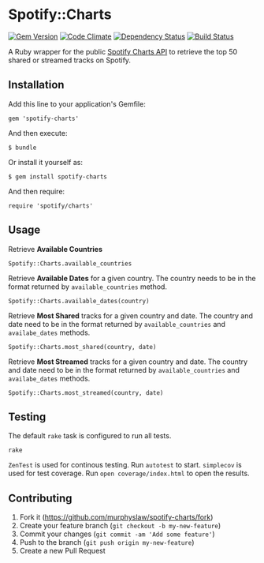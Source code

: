 # Spotify::Charts

[![Gem Version](https://badge.fury.io/rb/spotify-charts.png)](http://badge.fury.io/rb/spotify-charts)
[![Code Climate](https://codeclimate.com/github/murphyslaw/spotify-charts.png)](https://codeclimate.com/github/murphyslaw/spotify-charts)
[![Dependency Status](https://gemnasium.com/murphyslaw/spotify-charts.png)](https://gemnasium.com/murphyslaw/spotify-charts)
[![Build Status](https://travis-ci.org/murphyslaw/spotify-charts.png)](https://travis-ci.org/murphyslaw/spotify-charts)

A Ruby wrapper for the public [Spotify Charts API](http://charts.spotify.com/) to retrieve the
top 50 shared or streamed tracks on Spotify.

## Installation

Add this line to your application's Gemfile:

    gem 'spotify-charts'

And then execute:

    $ bundle

Or install it yourself as:

    $ gem install spotify-charts

And then require:

    require 'spotify/charts'

## Usage

Retrieve **Available Countries**

```
Spotify::Charts.available_countries
```

Retrieve **Available Dates** for a given country. The country needs to be in the format returned
by `available_countries` method.

```
Spotify::Charts.available_dates(country)
```

Retrieve **Most Shared** tracks for a given country and date. The country and date need to be in the
format returned by `available_countries` and `availabe_dates` methods.

```
Spotify::Charts.most_shared(country, date)
```

Retrieve **Most Streamed** tracks for a given country and date. The country and date need to be in
the format returned by `available_countries` and `availabe_dates` methods.

```
Spotify::Charts.most_streamed(country, date)
```

## Testing

The default `rake` task is configured to run all tests.

```
rake
```

`ZenTest` is used for continous testing. Run `autotest` to start.
`simplecov` is used for test coverage. Run `open coverage/index.html` to open the results.

## Contributing

1. Fork it (https://github.com/murphyslaw/spotify-charts/fork)
2. Create your feature branch (`git checkout -b my-new-feature`)
3. Commit your changes (`git commit -am 'Add some feature'`)
4. Push to the branch (`git push origin my-new-feature`)
5. Create a new Pull Request
